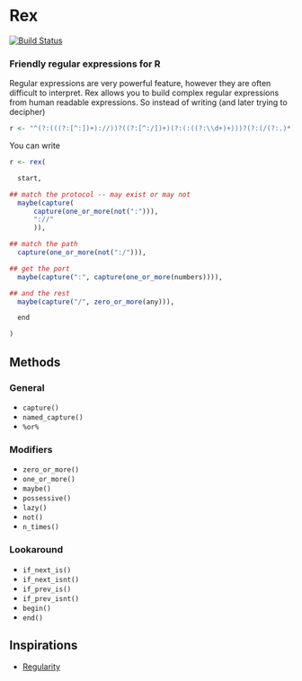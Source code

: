# Rex
[![Build Status](https://travis-ci.org/kevinushey/rex.png?branch=master)](https://travis-ci.org/kevinushey/rex)
### Friendly regular expressions for R

Regular expressions are very powerful feature, however they are often difficult
to interpret. Rex allows you to build complex regular expressions from human
readable expressions.  So instead of writing (and later trying to decipher)
```r
r <- "^(?:(((?:[^:])+)://))?((?:[^:/])+)(?:(:((?:\\d+)+)))?(?:(/(?:.)*))?$"
```

You can write

```r
r <- rex(

  start,

## match the protocol -- may exist or may not
  maybe(capture(
      capture(one_or_more(not(":"))),
      "://"
      )),

## match the path
  capture(one_or_more(not(":/"))),

## get the port
  maybe(capture(":", capture(one_or_more(numbers)))),

## and the rest
  maybe(capture("/", zero_or_more(any))),

  end

)
```

## Methods
### General
- `capture()`
- `named_capture()`
- `%or%`

### Modifiers
- `zero_or_more()`
- `one_or_more()`
- `maybe()`
- `possessive()`
- `lazy()`
- `not()`
- `n_times()`

### Lookaround
- `if_next_is()`
- `if_next_isnt()`
- `if_prev_is()`
- `if_prev_isnt()`
- `begin()`
- `end()`

## Inspirations
- [Regularity](https://github.com/andrewberls/regularity)
